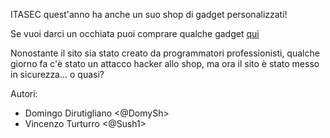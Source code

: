 ITASEC quest'anno ha anche un suo shop di gadget personalizzati!

Se vuoi darci un occhiata puoi comprare qualche gadget [qui](http://itasecshop.challs.itasec.it:8085)

Nonostante il sito sia stato creato da programmatori professionisti, qualche giorno fa c'è stato un attacco hacker allo shop, ma ora il sito è stato messo in sicurezza... o quasi?

Autori:

- Domingo Dirutigliano <@DomySh>
- Vincenzo Turturro <@Sush1>
